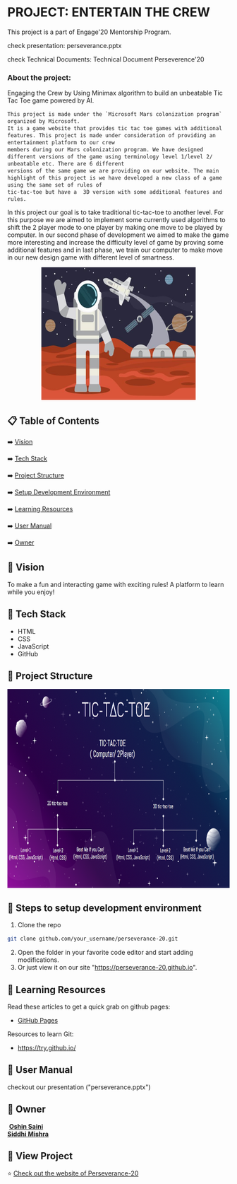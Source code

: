 # PROJECT: ENTERTAIN THE CREW
  This project is a part of Engage'20 Mentorship Program. 
  
  check presentation: perseverance.pptx
  
  check Technical Documents: Technical Document Perseverence'20 
 
### About the project:
 Engaging the Crew by Using Minimax algorithm to build an unbeatable Tic Tac Toe game powered by AI.
    
    This project is made under the `Microsoft Mars colonization program` organized by Microsoft.
    It is a game website that provides tic tac toe games with additional features. This project is made under consideration of providing an entertainment platform to our crew 
    members during our Mars colonization program. We have designed different versions of the game using terminology level 1/level 2/ unbeatable etc. There are 6 different 
    versions of the same game we are providing on our website. The main highlight of this project is we have developed a new class of a game using the same set of rules of 
    tic-tac-toe but have a  3D version with some additional features and rules.

   In this project our goal is to take traditional tic-tac-toe to another level. For this purpose we are aimed to implement some currently used algorithms to shift the 2 player
   mode to one player by making one move to be played by computer. In our second phase of development we aimed to make the game more interesting and increase the difficulty level 
   of game by proving some additional features and in last phase, we train our computer to make move in our new design game with different level of smartness. 

<div align="center">

<img src="logo.jpg" width="350" height="300">
</div>


## 📋 Table of Contents
 ➡️   [Vision](#-vision)
 
 ➡️   [Tech Stack](#-tech-stack)

 ➡️   [Project Structure](#-project-structure)
 
 ➡️   [Setup Development Environment](#-steps-to-setup-development-environment)
 
 ➡️   [Learning Resources](#-learning-resources)
 
 ➡️   [User Manual](#-user-manual)
 
 ➡️   [Owner](#-owner)
 
 ## 👩‍ Vision
To make a fun and interacting game with exciting rules! A platform to learn while you enjoy!

## 🔆 Tech Stack
-  HTML
-  CSS
-  JavaScript
-  GitHub

## 🤷 Project Structure
<div align="center">

<img src="ps.jpg" width="600" height="450">
</div>

## 🚀 Steps to setup development environment
1.  Clone the repo
 ```bash
 git clone github.com/your_username/perseverance-20.git
 ```
 2. Open the folder in your favorite code editor and start adding modifications.
 3. Or just view it on our site "https://perseverance-20.github.io".

## 📝 Learning Resources

Read these articles to get a quick grab on github pages:
- [GitHub Pages](https://guides.github.com/features/pages/)

Resources to learn Git:
-  https://try.github.io/
 
 ## 💼 User Manual
 checkout our presentation ("perseverance.pptx")
 
 
 ## 👬 Owner
<img src="https://avatars3.githubusercontent.com/u/44302373?s=460&u=efaafa72f4d83d40b66fc68258d14cebbf1d7de0&v=4" width="100px;" alt=""/>
<a href="https://github.com/oshinsaini"><b>Oshin Saini</b></a><br /><a href="https://github.com/Sidsag"><b>Siddhi Mishra</b></a>


## 🧐 View Project
⭐ [Check out the website of Perseverance-20](https://perseverance-20.github.io/)
 
 


